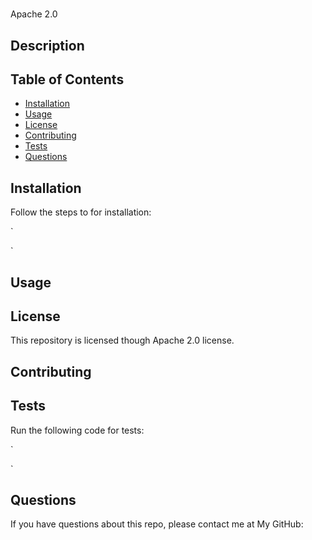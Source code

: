 # 
  Apache 2.0
  
  ## Description
  
  ## Table of Contents
  * [Installation](#installation)
  * [Usage](#usage)
  * [License](#license)
  * [Contributing](#contributing)
  * [Tests](#tests)
  * [Questions](#questions)
   
  ## Installation
  Follow the steps to for installation:

  `
  
  `

  ## Usage
  

  ## License
  This repository is licensed though Apache 2.0 license.

  ## Contributing
  

  ## Tests
  Run the following code for tests:

  `
  
  `

  ## Questions
  If you have questions about this repo, please contact me at 
  My GitHub: [](https://github.com/)
  